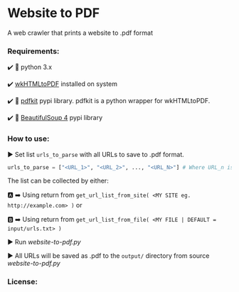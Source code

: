 # Website to PDF

A web crawler that prints a website to .pdf format

### Requirements:

:heavy_check_mark: :snake: python 3.x

:heavy_check_mark: [wkHTMLtoPDF](https://wkhtmltopdf.org/) installed on system

:heavy_check_mark: :snake: [pdfkit](https://pypi.org/project/pdfkit/) pypi library. pdfkit is a python wrapper for wkHTMLtoPDF.

:heavy_check_mark: :snake: [BeautifulSoup 4](https://pypi.org/project/beautifulsoup4/) pypi library


### How to use:

:arrow_forward: Set list `urls_to_parse` with all URLs to save to .pdf format.
```python
urls_to_parse = ["<URL_1>", "<URL_2>", ..., "<URL_N>"] # Where URL_n is your desired URL.
```
The list can be collected by either:

:a: :arrow_right: Using return from `get_url_list_from_site( <MY SITE eg. http://example.com> )` or

:b: :arrow_right: Using return from `get_url_list_from_file( <MY FILE | DEFAULT = input/urls.txt> )` 

:arrow_forward: Run *website-to-pdf.py*

:arrow_forward: All URLs will be saved as .pdf to the `output/` directory from source *website-to-pdf.py*


### License:

